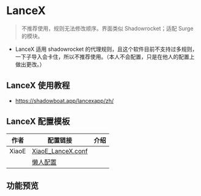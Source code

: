 # LanceX
> 不推荐使用，规则无法修改顺序。界面类似 Shadowrocket；适配 Surge 的模块。

- LanceX 适用 shadowrocket 的代理规则，且这个软件目前不支持过多规则，一下子导入会卡住，所以不推荐使用。（本人不会配置，只是在他人的配置上做出更改。）

## LanceX 使用教程
- https://shadowboat.app/lancexapp/zh/

## LanceX 配置模板

| 作者    | 配置链接                                                                                                                                                                      | 介绍  |
| ----- | ------------------------------------------------------------------------------------------------------------------------------------------------------------------------- | --- |
| XiaoE | [XiaoE_LanceX.conf](https://raw.githubusercontent.com/LaolunsiG/XiaoE_PCR/main/Config_File/LanceX/XiaoE_LanceX.conf)                                                      |     |
|       | [懒人配置](https://raw.githubusercontent.com/LaolunsiG/XiaoE_PCR/main/Config_File/LanceX/LanceX%20%E7%A4%BA%E4%BE%8B%E9%85%8D%E7%BD%AE/LanceX%20TG%20%E9%A2%91%E9%81%93.conf) |     |

## 功能预览





